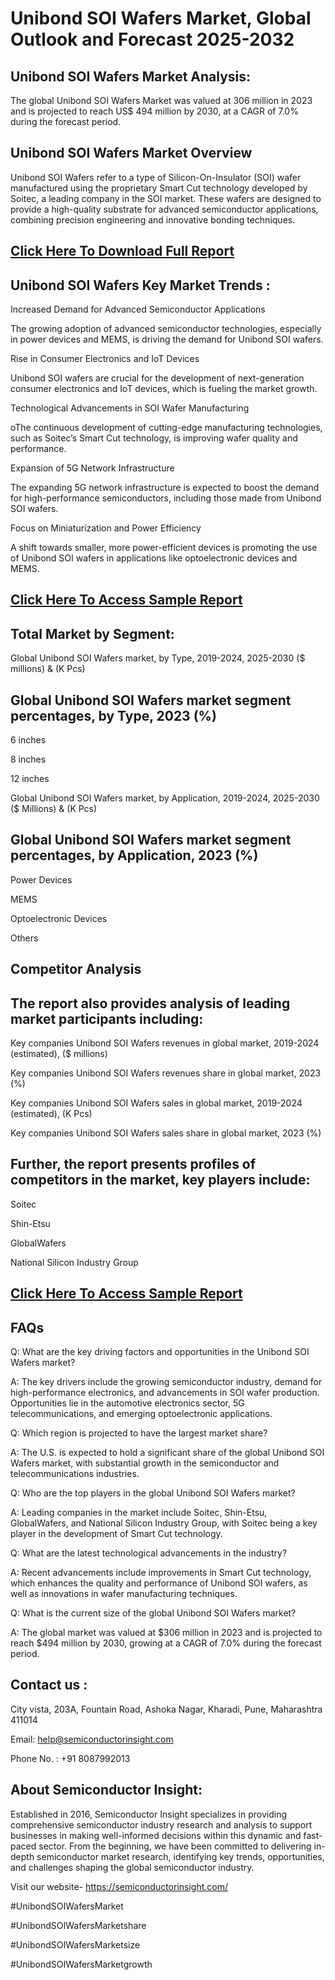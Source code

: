 Unibond SOI Wafers Market, Global Outlook and Forecast 2025-2032
=
Unibond SOI Wafers Market Analysis:
-
The global Unibond SOI Wafers Market was valued at 306 million in 2023 and is projected to reach US$ 494 million by 2030, at a CAGR of 7.0% during the forecast period.

Unibond SOI Wafers Market Overview
-
Unibond SOI Wafers refer to a type of Silicon-On-Insulator (SOI) wafer manufactured using the proprietary Smart Cut technology developed by Soitec, a leading company in the SOI market. These wafers are designed to provide a high-quality substrate for advanced semiconductor applications, combining precision engineering and innovative bonding techniques.


[Click Here To Download Full Report](https://semiconductorinsight.com/report/unibond-soi-wafers-market/)
-

Unibond SOI Wafers Key Market Trends  :
-
Increased Demand for Advanced Semiconductor Applications

The growing adoption of advanced semiconductor technologies, especially in power devices and MEMS, is driving the demand for Unibond SOI wafers.

Rise in Consumer Electronics and IoT Devices

Unibond SOI wafers are crucial for the development of next-generation consumer electronics and IoT devices, which is fueling the market growth.

Technological Advancements in SOI Wafer Manufacturing

oThe continuous development of cutting-edge manufacturing technologies, such as Soitec’s Smart Cut technology, is improving wafer quality and performance.

Expansion of 5G Network Infrastructure

The expanding 5G network infrastructure is expected to boost the demand for high-performance semiconductors, including those made from Unibond SOI wafers.

Focus on Miniaturization and Power Efficiency

A shift towards smaller, more power-efficient devices is promoting the use of Unibond SOI wafers in applications like optoelectronic devices and MEMS.


[Click Here To Access Sample Report](https://semiconductorinsight.com/download-sample-report/?product_id=92807)
-

Total Market by Segment:
-
Global Unibond SOI Wafers market, by Type, 2019-2024, 2025-2030 ($ millions) & (K Pcs)

Global Unibond SOI Wafers market segment percentages, by Type, 2023 (%)
-
6 inches

8 inches

12 inches

Global Unibond SOI Wafers market, by Application, 2019-2024, 2025-2030 ($ Millions) & (K Pcs)

Global Unibond SOI Wafers market segment percentages, by Application, 2023 (%)
-
Power Devices

MEMS

Optoelectronic Devices

Others

Competitor Analysis
-
The report also provides analysis of leading market participants including:
-
Key companies Unibond SOI Wafers revenues in global market, 2019-2024 (estimated), ($ millions)

Key companies Unibond SOI Wafers revenues share in global market, 2023 (%)

Key companies Unibond SOI Wafers sales in global market, 2019-2024 (estimated), (K Pcs)

Key companies Unibond SOI Wafers sales share in global market, 2023 (%)

Further, the report presents profiles of competitors in the market, key players include:
-
Soitec

Shin-Etsu

GlobalWafers

National Silicon Industry Group


[Click Here To Access Sample Report](https://semiconductorinsight.com/download-sample-report/?product_id=92807)
-

FAQs
-
Q: What are the key driving factors and opportunities in the Unibond SOI Wafers market?

A: The key drivers include the growing semiconductor industry, demand for high-performance electronics, and advancements in SOI wafer production. Opportunities lie in the automotive electronics sector, 5G telecommunications, and emerging optoelectronic applications.


Q: Which region is projected to have the largest market share?

A: The U.S. is expected to hold a significant share of the global Unibond SOI Wafers market, with substantial growth in the semiconductor and telecommunications industries.


Q: Who are the top players in the global Unibond SOI Wafers market?

A: Leading companies in the market include Soitec, Shin-Etsu, GlobalWafers, and National Silicon Industry Group, with Soitec being a key player in the development of Smart Cut technology.


Q: What are the latest technological advancements in the industry?

A: Recent advancements include improvements in Smart Cut technology, which enhances the quality and performance of Unibond SOI wafers, as well as innovations in wafer manufacturing techniques.


Q: What is the current size of the global Unibond SOI Wafers market?

A: The global market was valued at $306 million in 2023 and is projected to reach $494 million by 2030, growing at a CAGR of 7.0% during the forecast period.


Contact us :
-
City vista, 203A, Fountain Road, Ashoka Nagar, Kharadi, Pune, Maharashtra 411014

Email: help@semiconductorinsight.com

Phone No. : +91 8087992013 

About Semiconductor Insight:
-
Established in 2016, Semiconductor Insight specializes in providing comprehensive semiconductor industry research and analysis to support businesses in making well-informed decisions within this dynamic and fast-paced sector. From the beginning, we have been committed to delivering in-depth semiconductor market research, identifying key trends, opportunities, and challenges shaping the global semiconductor industry.

 Visit our website- https://semiconductorinsight.com/


#UnibondSOIWafersMarket

#UnibondSOIWafersMarketshare

#UnibondSOIWafersMarketsize

#UnibondSOIWafersMarketgrowth

